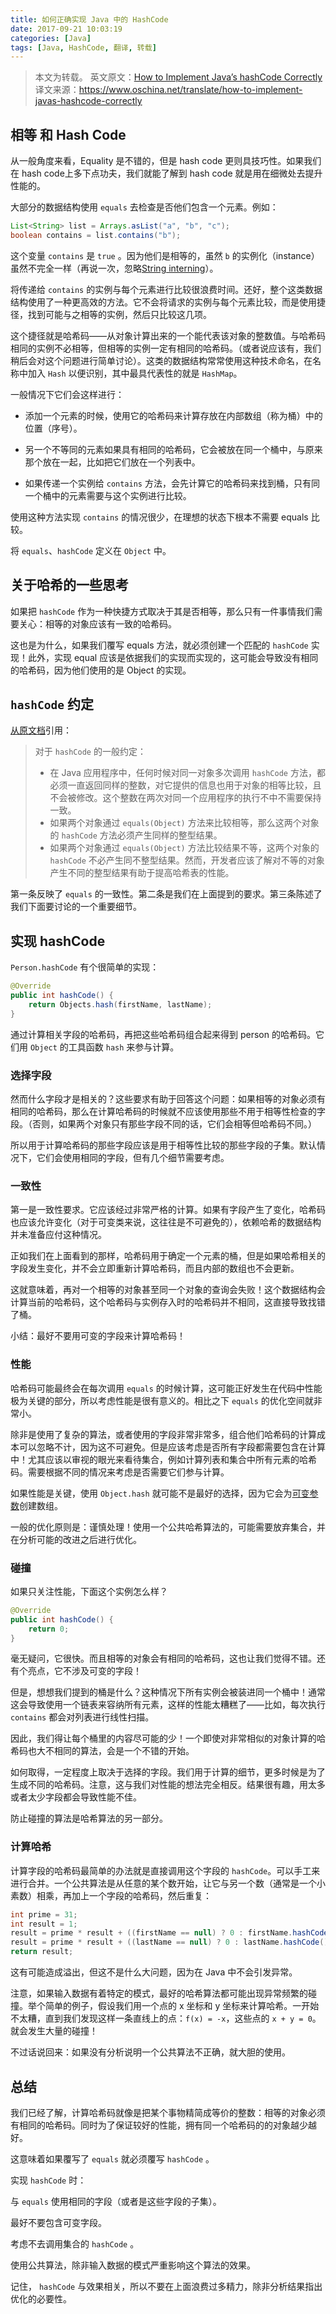 ```yaml
---
title: 如何正确实现 Java 中的 HashCode
date: 2017-09-21 10:03:19
categories: [Java]
tags: [Java, HashCode, 翻译, 转载]
---
```

> 本文为转载。
> 英文原文：[How to Implement Java’s hashCode Correctly](https://www.sitepoint.com/how-to-implement-javas-hashcode-correctly/)
> 译文来源：https://www.oschina.net/translate/how-to-implement-javas-hashcode-correctly

## 相等 和 Hash Code

从一般角度来看，Equality 是不错的，但是 hash code 更则具技巧性。如果我们在 hash code上多下点功夫，我们就能了解到 hash code 就是用在细微处去提升性能的。

大部分的数据结构使用 `equals` 去检查是否他们包含一个元素。例如：

```java
List<String> list = Arrays.asList("a", "b", "c");
boolean contains = list.contains("b");
```

这个变量 `contains` 是 `true` 。因为他们是相等的，虽然 `b` 的实例化（instance）虽然不完全一样（再说一次，忽略[String interning](http://javatechniques.com/blog/string-equality-and-interning/)）。

将传递给 `contains` 的实例与每个元素进行比较很浪费时间。还好，整个这类数据结构使用了一种更高效的方法。它不会将请求的实例与每个元素比较，而是使用捷径，找到可能与之相等的实例，然后只比较这几项。

这个捷径就是哈希码——从对象计算出来的一个能代表该对象的整数值。与哈希码相同的实例不必相等，但相等的实例一定有相同的哈希码。（或者说应该有，我们稍后会对这个问题进行简单讨论）。这类的数据结构常常使用这种技术命名，在名称中加入 `Hash` 以便识别，其中最具代表性的就是 `HashMap`。

一般情况下它们会这样进行：

- 添加一个元素的时候，使用它的哈希码来计算存放在内部数组（称为桶）中的位置（序号）。

- 另一个不等同的元素如果具有相同的哈希码，它会被放在同一个桶中，与原来那个放在一起，比如把它们放在一个列表中。

- 如果传递一个实例给 `contains` 方法，会先计算它的哈希码来找到桶，只有同一个桶中的元素需要与这个实例进行比较。

使用这种方法实现 `contains` 的情况很少，在理想的状态下根本不需要 equals 比较。

将 `equals`、`hashCode` 定义在 `Object` 中。


## 关于哈希的一些思考

如果把 `hashCode` 作为一种快捷方式取决于其是否相等，那么只有一件事情我们需要关心：相等的对象应该有一致的哈希码。

这也是为什么，如果我们覆写 equals 方法，就必须创建一个匹配的 `hashCode` 实现！此外，实现 equal 应该是依据我们的实现而实现的，这可能会导致没有相同的哈希码，因为他们使用的是 Object 的实现。

## `hashCode` 约定

[从原文档]()引用：

> 对于 `hashCode` 的一般约定：
> - 在 Java 应用程序中，任何时候对同一对象多次调用 `hashCode` 方法，都必须一直返回同样的整数，对它提供的信息也用于对象的相等比较，且不会被修改。这个整数在两次对同一个应用程序的执行不中不需要保持一致。
> - 如果两个对象通过 `equals(Object)` 方法来比较相等，那么这两个对象的 `hashCode` 方法必须产生同样的整型结果。
> - 如果两个对象通过 `equals(Object)` 方法比较结果不等，这两个对象的 `hashCode` 不必产生同不整型结果。然而，开发者应该了解对不等的对象产生不同的整型结果有助于提高哈希表的性能。

第一条反映了 `equals` 的一致性。第二条是我们在上面提到的要求。第三条陈述了我们下面要讨论的一个重要细节。

## 实现 hashCode

`Person.hashCode` 有个很简单的实现：
```java
@Override
public int hashCode() {
    return Objects.hash(firstName, lastName);
}
```

通过计算相关字段的哈希码，再把这些哈希码组合起来得到 person 的哈希码。它们用 `Object` 的工具函数 `hash` 来参与计算。

### 选择字段

然而什么字段才是相关的？这些要求有助于回答这个问题：如果相等的对象必须有相同的哈希码，那么在计算哈希码的时候就不应该使用那些不用于相等性检查的字段。（否则，如果两个对象只有那些字段不同的话，它们会相等但哈希码不同。）

所以用于计算哈希码的那些字段应该是用于相等性比较的那些字段的子集。默认情况下，它们会使用相同的字段，但有几个细节需要考虑。

### 一致性

第一是一致性要求。它应该经过非常严格的计算。如果有字段产生了变化，哈希码也应该允许变化（对于可变类来说，这往往是不可避免的），依赖哈希的数据结构并未准备应付这种情况。

正如我们在上面看到的那样，哈希码用于确定一个元素的桶，但是如果哈希相关的字段发生变化，并不会立即重新计算哈希码，而且内部的数组也不会更新。

这就意味着，再对一个相等的对象甚至同一个对象的查询会失败！这个数据结构会计算当前的哈希码，这个哈希码与实例存入时的哈希码并不相同，这直接导致找错了桶。

小结：最好不要用可变的字段来计算哈希码！

### 性能

哈希码可能最终会在每次调用 `equals` 的时候计算，这可能正好发生在代码中性能极为关键的部分，所以考虑性能是很有意义的。相比之下 `equals` 的优化空间就非常小。

除非是使用了复杂的算法，或者使用的字段非常非常多，组合他们哈希码的计算成本可以忽略不计，因为这不可避免。但是应该考虑是否所有字段都需要包含在计算中！尤其应该以审视的眼光来看待集合，例如计算列表和集合中所有元素的哈希码。需要根据不同的情况来考虑是否需要它们参与计算。

如果性能是关键，使用 `Object.hash` 就可能不是最好的选择，因为它会为[可变参数](https://docs.oracle.com/javase/8/docs/technotes/guides/language/varargs.html)创建数组。

一般的优化原则是：谨慎处理！使用一个公共哈希算法的，可能需要放弃集合，并在分析可能的改进之后进行优化。

### 碰撞

如果只关注性能，下面这个实例怎么样？
```java
@Override
public int hashCode() {
    return 0;
}
```

毫无疑问，它很快。而且相等的对象会有相同的哈希码，这也让我们觉得不错。还有个亮点，它不涉及可变的字段！

但是，想想我们提到的桶是什么？这种情况下所有实例会被装进同一个桶中！通常这会导致使用一个链表来容纳所有元素，这样的性能太糟糕了——比如，每次执行 `contains` 都会对列表进行线性扫描。

因此，我们得让每个桶里的内容尽可能的少！一个即使对非常相似的对象计算的哈希码也大不相同的算法，会是一个不错的开始。

如何取得，一定程度上取决于选择的字段。我们用于计算的细节，更多时候是为了生成不同的哈希码。注意，这与我们对性能的想法完全相反。结果很有趣，用太多或者太少字段都会导致性能不佳。

防止碰撞的算法是哈希算法的另一部分。


### 计算哈希

计算字段的哈希码最简单的办法就是直接调用这个字段的 `hashCode`。可以手工来进行合并。一个公共算法是从任意的某个数开始，让它与另一个数（通常是一个小素数）相乘，再加上一个字段的哈希码，然后重复：
```java
int prime = 31;
int result = 1;
result = prime * result + ((firstName == null) ? 0 : firstName.hashCode());
result = prime * result + ((lastName == null) ? 0 : lastName.hashCode());
return result;
```

这有可能造成溢出，但这不是什么大问题，因为在 Java 中不会引发异常。

注意，如果输入数据有着特定的模式，最好的哈希算法都可能出现异常频繁的碰撞。举个简单的例子，假设我们用一个点的 x 坐标和 y 坐标来计算哈希。一开始不太糟，直到我们发现这样一条直线上的点：`f(x) = -x`，这些点的 `x + y = 0`。就会发生大量的碰撞！

不过话说回来：如果没有分析说明一个公共算法不正确，就大胆的使用。

## 总结

我们已经了解，计算哈希码就像是把某个事物精简成等价的整数：相等的对象必须有相同的哈希码。同时为了保证较好的性能，拥有同一个哈希码的的对象越少越好。

这意味着如果覆写了 `equals` 就必须覆写 `hashCode` 。

实现 `hashCode` 时：

与 `equals` 使用相同的字段（或者是这些字段的子集）。

最好不要包含可变字段。

考虑不去调用集合的 `hashCode` 。

使用公共算法，除非输入数据的模式严重影响这个算法的效果。

记住， `hashCode` 与效果相关，所以不要在上面浪费过多精力，除非分析结果指出优化的必要性。

